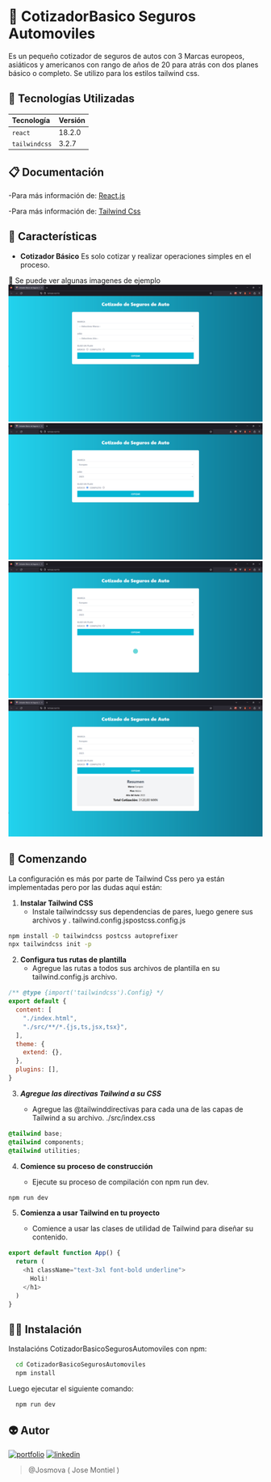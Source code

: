 # 🔖 CotizadorBasico Seguros Automoviles

Es un pequeño cotizador de seguros de autos con 3 Marcas europeos, asiáticos y americanos con rango de años de 20 para atrás con dos planes básico o completo. Se utilizo para los estilos tailwind css.

## 📃 Tecnologías Utilizadas

| Tecnología    | Versión |
| :------------ | :------ |
| `react`       | 18.2.0  |
| `tailwindcss` | 3.2.7   |

## 📋 Documentación

-Para más información de: [React.js](https://es.reactjs.org/)

-Para más información de: [Tailwind Css](https://tailwindcss.com/)

## 📖 Características

- **Cotizador Básico** Es solo cotizar y realizar operaciones simples en el proceso.

📇 Se puede ver algunas imagenes de ejemplo
![CotizadorSegurosAutos-Login](/public/img/Home.png)
![CotizadorSegurosAutos-Login](/public/img/LllenandoDatos.png)
![CotizadorSegurosAutos-Login](/public/img/Loader.png)
![CotizadorSegurosAutos-Login](/public/img/MostrarResultado.png)

## 🚀 Comenzando

La configuración es más por parte de Tailwind Css pero ya están implementadas pero por las dudas aquí están:

1. **Instalar Tailwind CSS**
   - Instale tailwindcssy sus dependencias de pares, luego genere sus archivos y . tailwind.config.jspostcss.config.js

```bash
npm install -D tailwindcss postcss autoprefixer
npx tailwindcss init -p
```

2. **Configura tus rutas de plantilla**
   - Agregue las rutas a todos sus archivos de plantilla en su tailwind.config.js archivo.

```JavaScript
/** @type {import('tailwindcss').Config} */
export default {
  content: [
    "./index.html",
    "./src/**/*.{js,ts,jsx,tsx}",
  ],
  theme: {
    extend: {},
  },
  plugins: [],
}
```

3. **_Agregue las directivas Tailwind a su CSS_**

   - Agregue las @tailwinddirectivas para cada una de las capas de Tailwind a su archivo. ./src/index.css

```Css
@tailwind base;
@tailwind components;
@tailwind utilities;
```

4. **Comience su proceso de construcción**

   - Ejecute su proceso de compilación con npm run dev.

```Bash
npm run dev
```

5. **Comienza a usar Tailwind en tu proyecto**

   - Comience a usar las clases de utilidad de Tailwind para diseñar su contenido.

```JavaScript
export default function App() {
  return (
    <h1 className="text-3xl font-bold underline">
      Holi!
    </h1>
  )
}
```

## 👩‍💻 Instalación

Instalacións CotizadorBasicoSegurosAutomoviles con npm:

```bash
  cd CotizadorBasicoSegurosAutomoviles
  npm install
```

Luego ejecutar el siguiente comando:

```bash
  npm run dev
```

## 👽 Autor

[![portfolio](https://img.shields.io/badge/Mi_portafolio-000?style=for-the-badge&logo=ko-fi&logoColor=white)](https://josemontiel.netlify.app/)
[![linkedin](https://img.shields.io/badge/linkedin-0A66C2?style=for-the-badge&logo=linkedin&logoColor=white)](https://www.linkedin.com/in/josemontielmv/)

> @Josmova ( Jose Montiel )
